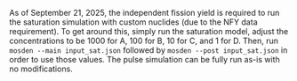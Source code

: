 As of September 21, 2025, the independent fission yield is required to run the 
saturation simulation with custom nuclides (due to the NFY data requirement).
To get around this, simply run the saturation model, adjust the concentrations
to be 1000 for A, 100 for B, 10 for C, and 1 for D.
Then, run `mosden --main input_sat.json` followed by
`mosden --post input_sat.json` in order to use those values.
The pulse simulation can be fully run as-is with no modifications.